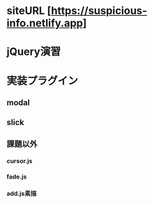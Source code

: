 # siteURL [https://suspicious-info.netlify.app]
# jQuery演習

# 実装プラグイン

## modal
## slick

## 課題以外

### cursor.js
### fade.js

### add.js素描

